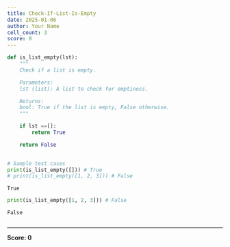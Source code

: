 ```yaml
---
title: Check-If-List-Is-Empty
date: 2025-01-06
author: Your Name
cell_count: 3
score: 0
---
```


```python
def is_list_empty(lst):
    """
    Check if a list is empty.

    Parameters:
    lst (list): A list to check for emptiness.

    Returns:
    bool: True if the list is empty, False otherwise.
    """

    if lst ==[]:
        return True

    return False
    

# Sample test cases
print(is_list_empty([])) # True
# print(is_list_empty([1, 2, 3])) # False

```

    True



```python
print(is_list_empty([1, 2, 3])) # False
```

    False



```python

```


---
**Score: 0**
